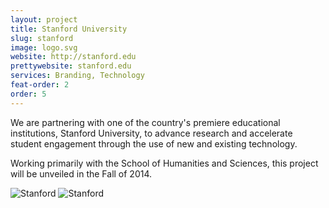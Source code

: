```yaml
---
layout: project
title: Stanford University
slug: stanford
image: logo.svg 
website: http://stanford.edu
prettywebsite: stanford.edu
services: Branding, Technology
feat-order: 2
order: 5
---
```


We are partnering with one of the country's premiere educational institutions, Stanford University, to advance research and accelerate student engagement through the use of new and existing technology. 

Working primarily with the School of Humanities and Sciences, this project will be unveiled in the Fall of 2014.

![Stanford](/images/client-assets/{{page.slug}}/01.png)
![Stanford](/images/client-assets/{{page.slug}}/02.jpg)